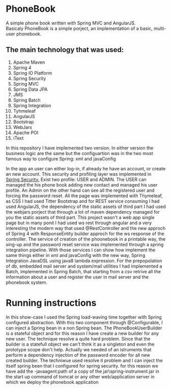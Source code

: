 <h1>PhoneBook</h1>
A simple phone book written with Spring MVC and AngularJS. <br/>
Basicaly PhoneBook is a simple porject, an implementation of a basic, multi-user phonebook. 
<h2>The main technology that was used:</h2>
<ol>
    <li>Apache Maven</li>
    <li>Spring 4</li>
    <li>Spring IO Platform</li>
    <li>Spring Security</li>
    <li>Spring MVC</li>    
    <li>Spring Data JPA</li>  
    <li>JMS</li>
    <li>Spring Batch</li>
    <li>Spring Integration</li>
    <li>Tyhmeleaf</li>
    <li>AngularJS</li>
    <li>Bootstrap</li>
    <li>WebJars</li>
    <li>Apache POI</li>
    <li>iText</li>
</ol>
<p>
In this repository I have implemented two version. In either version the business logic are the same but 
the configuartion was in the two most famous way to configure Spring: xml and javaConfig <br/>

In the app an user can either log-in, if already he have an account, or create an new account. 
This security and profiling layer was implemented in <a href="http://projects.spring.io/spring-security/" target="_blank">Spring Security.</a> 
Exist two profile: USER and ADMIN. The USER can managed the his phone book adding new contact and managed his user profile. An Admin 
on the other hand can see all the registered user and forcing the password reset. All the page was implemented with Thymeleaf, as CSS I had used Titter Bootstrap 
and for REST service consuming I had used AngularJS, the dependency of the static assets of third part I had used the webjars porject that through a lot of maven dependency managed for you 
the static assets of third part. This project wasn't a web app single page but in many ponit I had used ws rest through angular and a very interesting the modern way that used @RestController and the new 
approch of Spring 4 with ResponseEntity builder approch for the ws response of the controller. The service of creation of the phoonebook in a printable way, the sing-up and the password reset service
was implemented through a spring integration pipeline. With those services I can show how implement the same things either in xml and javaConfig with the new way, Spring Integration JavaDSL using java8 lambda expression.
For the prepopolation of db, embedded mail server and system/mail utilities I had implemented a Batch, implemented in Spring Batch, that starting from a csv retrive all the information about a user and register the user in mail server and the phonebook system.
</p>

<h1>Running instructions</h1>
<p>
 In this show-case I used the Spring load-waving time together with Spring configured abstraction.
 With this two component through @Configurable, I can inject a Spring bean in a non Spring bean. 
 The PhoneBookUserBuilder is a stateful object and for this reason I have create a new builder for any new user. 
 The technique resolve a quite hard problem. Since that the builder is a statefull object we can't think it as a singleton and even the prototype scope don't help.
 Actually we needed of an istruments that perform a dependency injection of the password encoder for all new created builder. The techniwue used resolve it problem and
 I can inject the itself spring been that I configured for spring security. for this reason we have add the -javaagent:path of a copy of the jar\spring-instrument.jar 
 in the start up command of tomcat or any other web/application server in which we deploy the phonebook application
</p>
